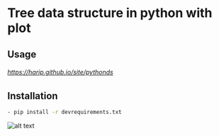 # Tree data structure in python with plot

## Usage
###### https://harip.github.io/site/pythonds

## Installation
```sh
- pip install -r devrequirements.txt
```

![alt text](https://res.cloudinary.com/harip/image/upload/v1524106770/general/Figure_2.png)